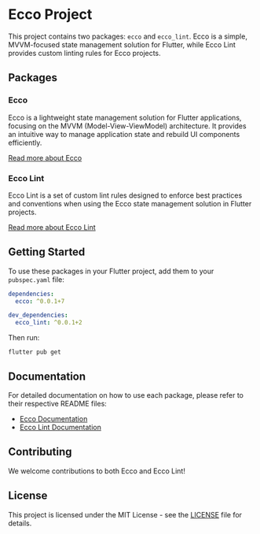 # Ecco Project

This project contains two packages: `ecco` and `ecco_lint`. Ecco is a simple, MVVM-focused state management solution for Flutter, while Ecco Lint provides custom linting rules for Ecco projects.

## Packages

### Ecco

Ecco is a lightweight state management solution for Flutter applications, focusing on the MVVM (Model-View-ViewModel) architecture. It provides an intuitive way to manage application state and rebuild UI components efficiently.

[Read more about Ecco](./packages/ecco/README.md)

### Ecco Lint

Ecco Lint is a set of custom lint rules designed to enforce best practices and conventions when using the Ecco state management solution in Flutter projects.

[Read more about Ecco Lint](./packages/ecco_lint/README.md)

## Getting Started

To use these packages in your Flutter project, add them to your `pubspec.yaml` file:

```yaml
dependencies:
  ecco: ^0.0.1+7

dev_dependencies:
  ecco_lint: ^0.0.1+2
```

Then run:

```
flutter pub get
```

## Documentation

For detailed documentation on how to use each package, please refer to their respective README files:

- [Ecco Documentation](./packages/ecco/README.md)
- [Ecco Lint Documentation](./packages/ecco_lint/README.md)

## Contributing

We welcome contributions to both Ecco and Ecco Lint!

## License

This project is licensed under the MIT License - see the [LICENSE](LICENSE) file for details.
